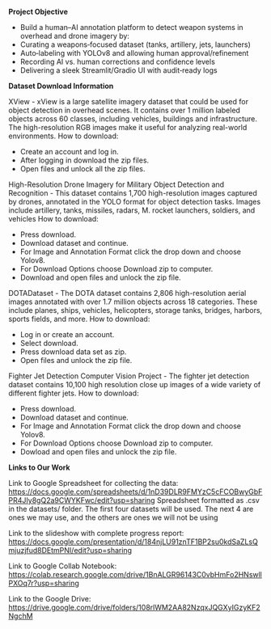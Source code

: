**Project Objective**
- Build a human–AI annotation platform to detect weapon systems in overhead and drone imagery by:
- Curating a weapons‑focused dataset (tanks, artillery, jets, launchers)
- Auto‑labeling with YOLOv8 and allowing human approval/refinement
- Recording AI vs. human corrections and confidence levels
- Delivering a sleek Streamlit/Gradio UI with audit‑ready logs

**Dataset Download Information**

XView -
xView is a large satellite imagery dataset that could be used for object detection in overhead scenes. It contains over 1 million labeled objects across 60 classes, including vehicles, buildings and infrastructure. The high-resolution RGB images make it useful for analyzing real-world environments.
How to download:
- Create an account and log in.
- After logging in download the zip files.
- Open files and unlock all the zip files.



High-Resolution Drone Imagery for Military Object Detection and Recognition -
This dataset contains 1,700 high-resolution images captured by drones, annotated in the YOLO format for object detection tasks. Images include artillery, tanks, missiles, radars, M. rocket launchers, soldiers, and vehicles
How to download: 
- Press download.
- Download dataset and continue.
- For Image and Annotation Format click the drop down and choose Yolov8.
- For Download Options choose Download zip to computer.
- Download and open files and unlock the zip file.



DOTADataset -
The DOTA dataset contains 2,806 high-resolution aerial images annotated with over 1.7 million objects across 18 categories. These include planes, ships, vehicles, helicopters, storage tanks, bridges, harbors, sports fields, and more.
How to download:
- Log in or create an account.
- Select download.
- Press download data set as zip.
- Open files and unlock the zip file.



Fighter Jet Detection Computer Vision Project -
The fighter jet detection dataset contains 10,100 high resolution close up images of a wide variety of different fighter jets. 
How to download:
- Press download.
- Download dataset and continue.
- For Image and Annotation Format click the drop down and choose Yolov8.
- For Download Options choose Download zip to computer.
- Dowload and open files and unlock the zip file.

**Links to Our Work**

Link to Google Spreadsheet for collecting the data: https://docs.google.com/spreadsheets/d/1nD39DLR9FMYzC5cFCOBwyGbFPR4JIy8gQ2a9CWYKFwc/edit?usp=sharing
Spreadsheet formatted as .csv in the datasets/ folder. The first four datasets will be used. The next 4 are ones we may use, and the others are ones we will not be using

Link to the slideshow with complete progress report: https://docs.google.com/presentation/d/184njLU91znTF1BP2su0kdSaZLsQmjuzjfud8DEtmPNI/edit?usp=sharing

Link to Google Collab Notebook: https://colab.research.google.com/drive/1BnALGR96143C0vbHmFo2HNswllPXOq7r?usp=sharing

Link to the Google Drive: https://drive.google.com/drive/folders/108rlWM2AA82NzqxJQGXyIGzyKF2NgchM
